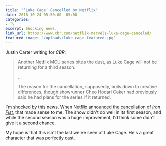 ```yaml
---
title: "‘Luke Cage’ Cancelled by Netflix"
date: 2018-10-24 05:50:00 -05:00
categories:
- TV
excerpt: Shocking news.
link_url: https://www.cbr.com/netflix-marvels-luke-cage-canceled/
featured_image: "/uploads/luke-cage-featured.jpg"
---
```


Justin Carter writing for *CBR*:

> Another Netflix MCU series bites the dust, as Luke Cage will not be returning for a third season.
>
>…
>
> The reason for the cancellation, supposedly, boils down to creative differences, though showrunner Cheo Hodari Coker had previously said he had plans for the series if it returned.

I'm shocked by this news. When [Netflix announced the cancellation of *Iron Fist*](https://www.polygon.com/tv/2018/10/12/17971874/iron-fist-canceled-netflix), that made sense to me. The show didn't do well in its first season, and while the second season was a huge improvement, I'd think some didn't give it a second chance.

My hope is that this isn't the last we've seen of Luke Cage. He's a great character that was perfectly cast.
